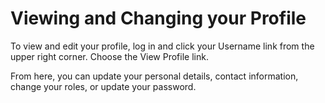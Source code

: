 # Viewing and Changing your Profile

To view and edit your profile, log in and click your Username link from the upper right corner. Choose the View Profile link. 

From here, you can update your personal details, contact information, change your roles, or update your password.